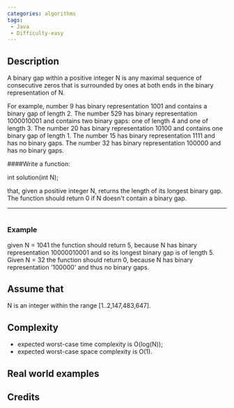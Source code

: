 ```yaml
---
categories: algorithms
tags:
 - Java
 - Difficulty-easy 
---
```


## Description
A binary gap within a positive integer N is any maximal sequence of consecutive zeros that is surrounded by ones at both ends in the binary representation of N.

For example, number 9 has binary representation 1001 and contains a binary gap of length 2. The number 529 has binary representation 1000010001 and contains two binary gaps: one of length 4 and one of length 3. The number 20 has binary representation 10100 and contains one binary gap of length 1. The number 15 has binary representation 1111 and has no binary gaps. The number 32 has binary representation 100000 and has no binary gaps.

####Write a function:

int solution(int N);

that, given a positive integer N, returns the length of its longest binary gap. The function should return 0 if N doesn't contain a binary gap.

---
#
### Example
given N = 1041 the function should return 5, because N has binary representation 10000010001 and so its longest binary gap is of length 5. 
Given N = 32 the function should return 0, because N has binary representation '100000' and thus no binary gaps.


## Assume that

N is an integer within the range [1..2,147,483,647].

## Complexity

- expected worst-case time complexity is O(log(N));
- expected worst-case space complexity is O(1).

## Real world examples


## Credits

